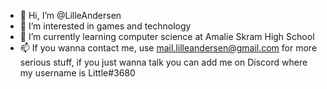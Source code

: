 - 👋 Hi, I’m @LilleAndersen
- 👀 I’m interested in games and technology
- 🌱 I’m currently learning computer science at Amalie Skram High School
- 📫 If you wanna contact me, use mail.lilleandersen@gmail.com for more serious stuff, if you just wanna talk you can add me on Discord where my username is Little#3680

<!---
LilleAndersen/LilleAndersen is a ✨ special ✨ repository because its `README.md` (this file) appears on your GitHub profile.
You can click the Preview link to take a look at your changes.
--->
